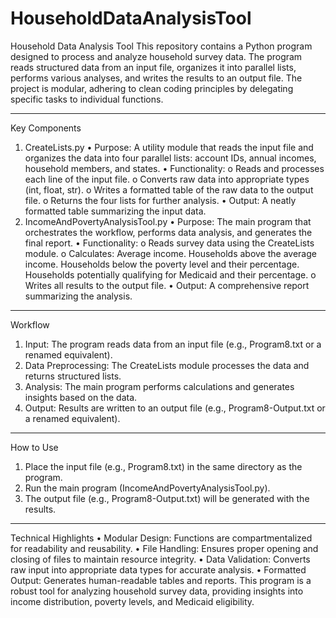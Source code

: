 # HouseholdDataAnalysisTool

Household Data Analysis Tool
This repository contains a Python program designed to process and analyze household survey data. The program reads structured data from an input file, organizes it into parallel lists, performs various analyses, and writes the results to an output file. The project is modular, adhering to clean coding principles by delegating specific tasks to individual functions.
________________________________________
Key Components
1. CreateLists.py
•	Purpose: A utility module that reads the input file and organizes the data into four parallel lists: account IDs, annual incomes, household members, and states.
•	Functionality:
o	Reads and processes each line of the input file.
o	Converts raw data into appropriate types (int, float, str).
o	Writes a formatted table of the raw data to the output file.
o	Returns the four lists for further analysis.
•	Output: A neatly formatted table summarizing the input data.
2. IncomeAndPovertyAnalysisTool.py
•	Purpose: The main program that orchestrates the workflow, performs data analysis, and generates the final report.
•	Functionality:
o	Reads survey data using the CreateLists module.
o	Calculates:
  	Average income.
  	Households above the average income.
  	Households below the poverty level and their percentage.
   	Households potentially qualifying for Medicaid and their percentage.
o	Writes all results to the output file.
•	Output: A comprehensive report summarizing the analysis.
________________________________________
Workflow
1.	Input: The program reads data from an input file (e.g., Program8.txt or a renamed equivalent).
2.	Data Preprocessing: The CreateLists module processes the data and returns structured lists.
3.	Analysis: The main program performs calculations and generates insights based on the data.
4.	Output: Results are written to an output file (e.g., Program8-Output.txt or a renamed equivalent).
________________________________________
How to Use
1.	Place the input file (e.g., Program8.txt) in the same directory as the program.
2.	Run the main program (IncomeAndPovertyAnalysisTool.py).
3.	The output file (e.g., Program8-Output.txt) will be generated with the results.
________________________________________
Technical Highlights
•	Modular Design: Functions are compartmentalized for readability and reusability.
•	File Handling: Ensures proper opening and closing of files to maintain resource integrity.
•	Data Validation: Converts raw input into appropriate data types for accurate analysis.
•	Formatted Output: Generates human-readable tables and reports.
This program is a robust tool for analyzing household survey data, providing insights into income distribution, poverty levels, and Medicaid eligibility.

